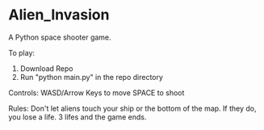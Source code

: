 # Alien_Invasion
A Python space shooter game.

To play:

1. Download Repo
2. Run "python main.py" in the repo directory

Controls:
WASD/Arrow Keys to move
SPACE to shoot

Rules:
Don't let aliens touch your ship or the bottom of the map. If they do, you lose a life. 3 lifes and the game ends.
